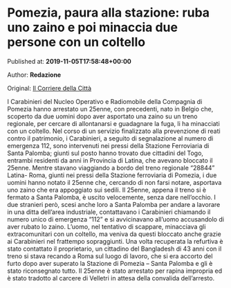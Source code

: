 
# Pomezia, paura alla stazione: ruba uno zaino e poi minaccia due persone con un coltello

Published at: **2019-11-05T17:58:48+00:00**

Author: **Redazione**

Original: [Il Corriere della Città](https://www.ilcorrieredellacitta.com/news/pomezia-paura-alla-stazione-ruba-uno-zaino-e-poi-minaccia-due-persone-con-un-coltello.html)

I Carabinieri del Nucleo Operativo e Radiomobile della Compagnia di Pomezia hanno arrestato un 25enne, con precedenti, nato in Belgio che, scoperto da due uomini dopo aver asportato una zaino su un treno regionale, per cercare di allontanarsi e guadagnare la fuga, li ha minacciati con un coltello.
Nel corso di un servizio finalizzato alla prevenzione di reati contro il patrimonio, i Carabinieri, a seguito di segnalazione al numero di emergenza 112, sono intervenuti nei pressi della Stazione Ferroviaria di Santa Palomba; giunti sul posto hanno trovato due cittadini del Togo, entrambi residenti da anni in Provincia di Latina, che avevano bloccato il 25enne. Mentre stavano viaggiando a bordo del treno regionale “28844” Latina- Roma, giunti nei pressi della Stazione ferroviaria di Pomezia, i due uomini hanno notato il 25enne che, cercando di non farsi notare, asportava uno zaino che era appoggiato sui sedili. Il 25enne, appena il treno si è fermato a Santa Palomba, è uscito velocemente, senza dare nell’occhio.
I due stranieri però, scesi anche loro a Santa Palomba per andare a lavorare in una ditta dell’area industriale, contattavano i Carabinieri chiamando il numero unico di emergenza “112” e si avvicinavano all’uomo accusandolo di aver rubato lo zaino. L’uomo, nel tentativo di scappare, minacciava gli extracomunitari con un coltello, ma veniva da questi bloccato anche grazie ai Carabinieri nel frattempo sopraggiunti. Una volta recuperata la refurtiva è stato contattato il proprietario, un cittadino del Bangladesh di 43 anni con il treno si stava recando a Roma sul luogo di lavoro, che si era accorto del furto dopo aver superato la Stazione di Pomezia – Santa Palomba e gli è stato riconsegnato tutto. Il 25enne è stato arrestato per rapina impropria ed è stato tradotto al carcere di Velletri in attesa della convalida dell’arresto.
